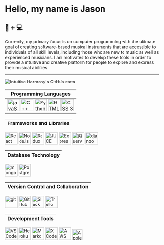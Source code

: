 # Hello, my name is Jason

## 🎹 <kbd>+</kbd> 💻 

Currently, my primary focus is on computer programming with the ultimate goal of creating software-based musical instruments that are accessible to individuals of all skill levels, including those who are new to music as well as experienced musicians. I am motivated to develop these tools in order to provide a intuitive and creative platform for people to explore and express their musical abilities.


<hr/>

<!-- https://github.com/anuraghazra/github-readme-stats/blob/master/themes/README.md -->
![Intuitive Harmony's GitHub stats](https://github-readme-stats.vercel.app/api?username=intuitiveharmony&show_icons=true&theme=aura_dark) 

<!-- 
## 🛠️ 

If I'm not taking something apart to understand how it works, I'm fixing something that I broke while taking it apart to understand how it worked. 

## 🔎 

Curiosity, knowledge, growth and improvement are all motivators for me to keep expanding upon my various disciplines of study. I continually draw upon my varied experiences from the music, management, HVAC, plumbing, culinary and coding worlds. I combine them with my explorations of philosophy and logic in order to enrich my life and the lives of others.
 -->


| Programming Languages |
| -|
| <img title='javaScript' width="40em" src="https://cdn.jsdelivr.net/gh/devicons/devicon/icons/javascript/javascript-original.svg" /> <img title='C++' width='40em' src="https://cdn.jsdelivr.net/gh/devicons/devicon/icons/cplusplus/cplusplus-original.svg" /> <img title='Python' width='40em' src="https://cdn.jsdelivr.net/gh/devicons/devicon/icons/python/python-original.svg" /> <img title='HTML 5' width='40em' src="https://cdn.jsdelivr.net/gh/devicons/devicon/icons/html5/html5-original.svg" /> <img title='CSS 3' width='40em' src="https://cdn.jsdelivr.net/gh/devicons/devicon/icons/css3/css3-original.svg" /> |

| Frameworks and Libraries | 
| - |
<img title='React' width='40em' src="https://cdn.jsdelivr.net/gh/devicons/devicon/icons/react/react-original.svg" /> <img title='Node.js' width='40em' src="https://cdn.jsdelivr.net/gh/devicons/devicon/icons/nodejs/nodejs-original.svg" /> <img title='Redux' width='40em' src="https://cdn.jsdelivr.net/gh/devicons/devicon/icons/redux/redux-original.svg" /> <img title='JUCE' width='40em' src="https://upload.wikimedia.org/wikipedia/commons/6/6b/JUCE_Logo.png?20160127093944" />  <img title='Express.js' width='40em' src="https://cdn.jsdelivr.net/gh/devicons/devicon/icons/express/express-original.svg" /> <img title='jQuery' width='40em' src="https://cdn.jsdelivr.net/gh/devicons/devicon/icons/jquery/jquery-original.svg" /> <img title='django' width='40em' src="https://cdn.jsdelivr.net/gh/devicons/devicon/icons/django/django-plain.svg" />  

| Database Technology | 
| - |
<img title='mongodb' width='40em' src="https://cdn.jsdelivr.net/gh/devicons/devicon/icons/mongodb/mongodb-plain.svg" /> <img title='PostgreSQL' width='40em' src="https://cdn.jsdelivr.net/gh/devicons/devicon/icons/postgresql/postgresql-original.svg" />

| Version Control and Collaboration | 
| - |
<img title='git' width='40em' src="https://cdn.jsdelivr.net/gh/devicons/devicon/icons/git/git-original.svg" /> <img title='Git Hub' width='40em' src="https://cdn.jsdelivr.net/gh/devicons/devicon/icons/github/github-original.svg" />  <img title='Slack' width='40em' src="https://cdn.jsdelivr.net/gh/devicons/devicon/icons/slack/slack-original.svg" /> <img title='Trello' width='40em' src="https://cdn.jsdelivr.net/gh/devicons/devicon/icons/trello/trello-plain.svg" />

| Development Tools | 
| - |
<img title='VS Code' width='40em' src="https://cdn.jsdelivr.net/gh/devicons/devicon/icons/vscode/vscode-original.svg" /> <img title='Heroku' width='40em' src="https://cdn.jsdelivr.net/gh/devicons/devicon/icons/heroku/heroku-original.svg" /> <img title='Markdown' width='40em' src="https://cdn.jsdelivr.net/gh/devicons/devicon/icons/markdown/markdown-original.svg" /> <img title='X Code' width='40em' src="https://cdn.jsdelivr.net/gh/devicons/devicon/icons/xcode/xcode-original.svg" /> <img title='AWS' width='40em' src='https://cdn.freebiesupply.com/logos/large/2x/aws-logo-logo-png-transparent.png'> <img title='Apple' width='34em' src="https://cdn.freebiesupply.com/logos/large/2x/apple-1-logo-png-transparent.png" /> 
<!-- <img width='40em' src="https://upload.wikimedia.org/wikipedia/commons/thumb/1/18/ISO_C%2B%2B_Logo.svg/1822px-ISO_C%2B%2B_Logo.svg.png" /> -->

 




